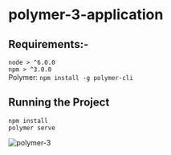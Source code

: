 # polymer-3-application

## Requirements:-
`node > ^6.0.0`<br>
`npm > ^3.0.0`<br>
Polymer: `npm install -g polymer-cli`<br>

## Running the Project
`npm install` <br>
`polymer serve`

![polymer-3](https://user-images.githubusercontent.com/41233916/44167785-c5705700-a0ec-11e8-9075-6ca07d385633.PNG)
